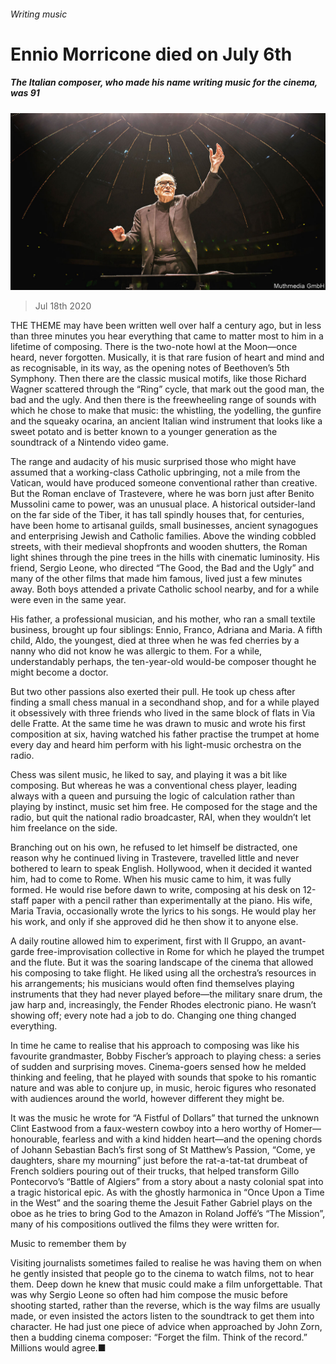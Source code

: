 ###### Writing music

# Ennio Morricone died on July 6th 

##### The Italian composer, who made his name writing music for the cinema, was 91 

![image](images/20200718_OBP001_0.jpg) 

> Jul 18th 2020 

THE THEME may have been written well over half a century ago, but in less than three minutes you hear everything that came to matter most to him in a lifetime of composing. There is the two-note howl at the Moon—once heard, never forgotten. Musically, it is that rare fusion of heart and mind and as recognisable, in its way, as the opening notes of Beethoven’s 5th Symphony. Then there are the classic musical motifs, like those Richard Wagner scattered through the “Ring” cycle, that mark out the good man, the bad and the ugly. And then there is the freewheeling range of sounds with which he chose to make that music: the whistling, the yodelling, the gunfire and the squeaky ocarina, an ancient Italian wind instrument that looks like a sweet potato and is better known to a younger generation as the soundtrack of a Nintendo video game.

The range and audacity of his music surprised those who might have assumed that a working-class Catholic upbringing, not a mile from the Vatican, would have produced someone conventional rather than creative. But the Roman enclave of Trastevere, where he was born just after Benito Mussolini came to power, was an unusual place. A historical outsider-land on the far side of the Tiber, it has tall spindly houses that, for centuries, have been home to artisanal guilds, small businesses, ancient synagogues and enterprising Jewish and Catholic families. Above the winding cobbled streets, with their medieval shopfronts and wooden shutters, the Roman light shines through the pine trees in the hills with cinematic luminosity. His friend, Sergio Leone, who directed “The Good, the Bad and the Ugly” and many of the other films that made him famous, lived just a few minutes away. Both boys attended a private Catholic school nearby, and for a while were even in the same year.


His father, a professional musician, and his mother, who ran a small textile business, brought up four siblings: Ennio, Franco, Adriana and Maria. A fifth child, Aldo, the youngest, died at three when he was fed cherries by a nanny who did not know he was allergic to them. For a while, understandably perhaps, the ten-year-old would-be composer thought he might become a doctor.

But two other passions also exerted their pull. He took up chess after finding a small chess manual in a secondhand shop, and for a while played it obsessively with three friends who lived in the same block of flats in Via delle Fratte. At the same time he was drawn to music and wrote his first composition at six, having watched his father practise the trumpet at home every day and heard him perform with his light-music orchestra on the radio.

Chess was silent music, he liked to say, and playing it was a bit like composing. But whereas he was a conventional chess player, leading always with a queen and pursuing the logic of calculation rather than playing by instinct, music set him free. He composed for the stage and the radio, but quit the national radio broadcaster, RAI, when they wouldn’t let him freelance on the side.

Branching out on his own, he refused to let himself be distracted, one reason why he continued living in Trastevere, travelled little and never bothered to learn to speak English. Hollywood, when it decided it wanted him, had to come to Rome. When his music came to him, it was fully formed. He would rise before dawn to write, composing at his desk on 12-staff paper with a pencil rather than experimentally at the piano. His wife, Maria Travia, occasionally wrote the lyrics to his songs. He would play her his work, and only if she approved did he then show it to anyone else.

A daily routine allowed him to experiment, first with Il Gruppo, an avant-garde free-improvisation collective in Rome for which he played the trumpet and the flute. But it was the soaring landscape of the cinema that allowed his composing to take flight. He liked using all the orchestra’s resources in his arrangements; his musicians would often find themselves playing instruments that they had never played before—the military snare drum, the jaw harp and, increasingly, the Fender Rhodes electronic piano. He wasn’t showing off; every note had a job to do. Changing one thing changed everything.

In time he came to realise that his approach to composing was like his favourite grandmaster, Bobby Fischer’s approach to playing chess: a series of sudden and surprising moves. Cinema-goers sensed how he melded thinking and feeling, that he played with sounds that spoke to his romantic nature and was able to conjure up, in music, heroic figures who resonated with audiences around the world, however different they might be.

It was the music he wrote for “A Fistful of Dollars” that turned the unknown Clint Eastwood from a faux-western cowboy into a hero worthy of Homer—honourable, fearless and with a kind hidden heart—and the opening chords of Johann Sebastian Bach’s first song of St Matthew’s Passion, “Come, ye daughters, share my mourning” just before the rat-a-tat-tat drumbeat of French soldiers pouring out of their trucks, that helped transform Gillo Pontecorvo’s “Battle of Algiers” from a story about a nasty colonial spat into a tragic historical epic. As with the ghostly harmonica in “Once Upon a Time in the West” and the soaring theme the Jesuit Father Gabriel plays on the oboe as he tries to bring God to the Amazon in Roland Joffé’s “The Mission”, many of his compositions outlived the films they were written for.

Music to remember them by

Visiting journalists sometimes failed to realise he was having them on when he gently insisted that people go to the cinema to watch films, not to hear them. Deep down he knew that music could make a film unforgettable. That was why Sergio Leone so often had him compose the music before shooting started, rather than the reverse, which is the way films are usually made, or even insisted the actors listen to the soundtrack to get them into character. He had just one piece of advice when approached by John Zorn, then a budding cinema composer: “Forget the film. Think of the record.” Millions would agree.■

